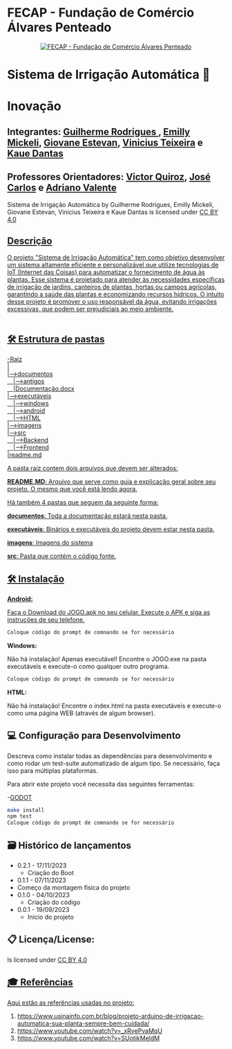 # FECAP - Fundação de Comércio Álvares Penteado

<p align="center">
<a href= "https://www.fecap.br/"><img src="https://encrypted-tbn0.gstatic.com/images?q=tbn:ANd9GcRhZPrRa89Kma0ZZogxm0pi-tCn_TLKeHGVxywp-LXAFGR3B1DPouAJYHgKZGV0XTEf4AE&usqp=CAU" alt="FECAP - Fundação de Comércio Álvares Penteado" border="0"></a>
</p>

# Sistema de Irrigação Automática 🌱

</p>

# Inovação

</p>

## Integrantes: <a href="https://www.linkedin.com/in/guilherme-rodrigues-7468211b7/">Guilherme Rodrigues </a>, <a href="https://www.linkedin.com/in/emilly-assistente-administrativo/">Emilly Mickeli</a>, <a href="https://www.linkedin.com/in/giovane-estevan-a22006253/">Giovane Estevan</a>, <a href="https://www.linkedin.com/in/vin%C3%ADcius-teixeira-538661232/">Vinicius Teixeira</a> e <a href="https://www.linkedin.com/in/kau%C3%AA-dantas-309098271/">Kaue Dantas</a>

## Professores Orientadores: <a href="https://www.linkedin.com/in/victorbarq/">Victor Quiroz</a>, <a href="https://www.linkedin.com/in/jos%C3%A9-carlos-buesso-jr-15462234/">José Carlos</a> e <a href="https://www.linkedin.com/in/adriano-valente-534576135/">Adriano Valente</a>


Sistema de Irrigação Automática by Guilherme Rodrigues, Emilly Mickeli, Giovane Estevan, Vinicius Teixeira e Kaue Dantas is licensed under <a href="https://creativecommons.org/licenses/by/4.0/?ref=chooser-v1">CC BY 4.0 
</p>

## Descrição

O projeto "Sistema de Irrigação Automática" tem como objetivo desenvolver um sistema altamente eficiente e personalizável que utilize tecnologias de IoT (Internet das Coisas) para automatizar o fornecimento de água às plantas. Esse sistema é projetado para atender às necessidades específicas de irrigação de jardins, canteiros de plantas, hortas ou campos agrícolas, garantindo a saúde das plantas e economizando recursos hídricos. O intuito desse projeto é promover o uso responsável da água, evitando irrigações excessivas, que podem ser prejudiciais ao meio ambiente.
<br><br>

## 🛠 Estrutura de pastas

-Raiz<br>
|<br>
|-->documentos<br>
  &emsp;|-->antigos<br>
  &emsp;|Documentação.docx<br>
|-->executáveis<br>
  &emsp;|-->windows<br>
  &emsp;|-->android<br>
  &emsp;|-->HTML<br>
|-->imagens<br>
|-->src<br>
  &emsp;|-->Backend<br>
  &emsp;|-->Frontend<br>
|readme.md<br>

A pasta raiz contem dois arquivos que devem ser alterados:

<b>README.MD</b>: Arquivo que serve como guia e explicação geral sobre seu projeto. O mesmo que você está lendo agora.

Há também 4 pastas que seguem da seguinte forma:

<b>documentos</b>: Toda a documentação estará nesta pasta.

<b>executáveis</b>: Binários e executáveis do projeto devem estar nesta pasta.

<b>imagens</b>: Imagens do sistema

<b>src</b>: Pasta que contém o código fonte.

## 🛠 Instalação

<b>Android:</b>

Faça o Download do JOGO.apk no seu celular.
Execute o APK e siga as instruções de seu telefone.

```sh
Coloque código do prompt de comnando se for necessário
```

<b>Windows:</b>

Não há instalação! Apenas executável!
Encontre o JOGO.exe na pasta executáveis e execute-o como qualquer outro programa.

```sh
Coloque código do prompt de comnando se for necessário
```

<b>HTML:</b>

Não há instalação!
Encontre o index.html na pasta executáveis e execute-o como uma página WEB (através de algum browser).

## 💻 Configuração para Desenvolvimento

Descreva como instalar todas as dependências para desenvolvimento e como rodar um test-suite automatizado de algum tipo. Se necessário, faça isso para múltiplas plataformas.

Para abrir este projeto você necessita das seguintes ferramentas:

-<a href="https://godotengine.org/download">GODOT</a>

```sh
make install
npm test
Coloque código do prompt de comnando se for necessário
```

## 🗃 Histórico de lançamentos

* 0.2.1 - 17/11/2023
    * Criação do Boot
* 0.1.1 - 07/11/2023
* Começo da montagem física do projeto   
* 0.1.0 - 04/10/2023
    * Criação do código 
* 0.0.1 - 19/09/2023
    * Inicio do projeto 

## 📋 Licença/License:

Is licensed under <a href="https://creativecommons.org/licenses/by/4.0/?ref=chooser-v1">CC BY 4.0 

## 🎓 Referências

Aqui estão as referências usadas no projeto:

1. <https://www.usinainfo.com.br/blog/projeto-arduino-de-irrigacao-automatica-sua-planta-sempre-bem-cuidada/>
2. <https://www.youtube.com/watch?v=_xRyePvaMqU>
3. <https://www.youtube.com/watch?v=SUotikMeldM>

